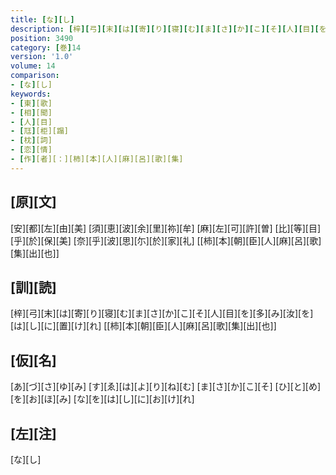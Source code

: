```yaml
---
title: [な][し]
description: [梓][弓][末][は][寄][り][寝][む][ま][さ][か][こ][そ][人][目][を][多][み][汝][を][は][し][に][置][け][れ] [[柿][本][朝][臣][人][麻][呂][歌][集][出][也]]
position: 3490
category: [巻]14
version: '1.0'
volume: 14
comparison:
- [な][し]
keywords:
- [東][歌]
- [相][聞]
- [人][目]
- [尫][柜][蹋]
- [枕][詞]
- [恋][情]
- [作][者][：][柿][本][人][麻][呂][歌][集]
---
```


## [原][文]

[安][都][左][由][美] [須][恵][波][余][里][祢][牟] [麻][左][可][許][曽] [比][等][目][乎][於][保][美] [奈][乎][波][思][尓][於][家][礼] [[柿][本][朝][臣][人][麻][呂][歌][集][出][也]]

## [訓][読]

[梓][弓][末][は][寄][り][寝][む][ま][さ][か][こ][そ][人][目][を][多][み][汝][を][は][し][に][置][け][れ] [[柿][本][朝][臣][人][麻][呂][歌][集][出][也]]

## [仮][名]

[あ][づ][さ][ゆ][み] [す][ゑ][は][よ][り][ね][む] [ま][さ][か][こ][そ] [ひ][と][め][を][お][ほ][み] [な][を][は][し][に][お][け][れ]

## [左][注]

[な][し]
